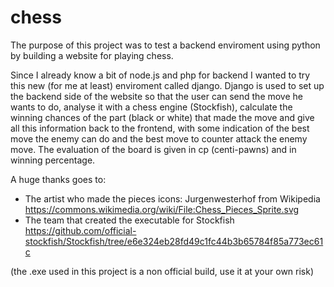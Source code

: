 # chess
The purpose of this project was to test a backend enviroment using python by building a website for playing chess.

Since I already know a bit of node.js and php for backend I wanted to try this new (for me at least) enviroment called django.
Django is used to set up the backend side of the website so that the user can send the move he wants to do, analyse it with a chess engine (Stockfish), calculate the winning chances of the part (black or white) that made the move and give all this information back to the frontend, with some indication of the best move the enemy can do and the best move to counter attack the enemy move.
The evaluation of the board is given in cp (centi-pawns) and in winning percentage.

A huge thanks goes to:
* The artist who made the pieces icons: Jurgenwesterhof from Wikipedia https://commons.wikimedia.org/wiki/File:Chess_Pieces_Sprite.svg
* The team that created the executable for Stockfish https://github.com/official-stockfish/Stockfish/tree/e6e324eb28fd49c1fc44b3b65784f85a773ec61c 

(the .exe used in this project is a non official build, use it at your own risk)
